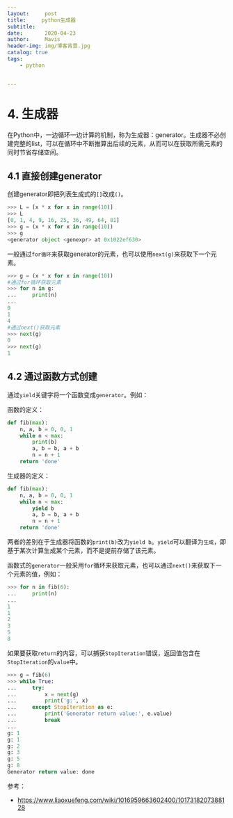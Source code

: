 ```yaml
---
layout:     post
title:     python生成器
subtitle:  
date:       2020-04-23
author:     Mavis
header-img: img/博客背景.jpg
catalog: true
tags:
    - python


---
```


# 4. 生成器

在Python中，一边循环一边计算的机制，称为生成器：generator。生成器不必创建完整的list，可以在循环中不断推算出后续的元素，从而可以在获取所需元素的同时节省存储空间。

## 4.1 直接创建generator

创建generator即把列表生成式的`[]`改成`()`。

```python
>>> L = [x * x for x in range(10)]
>>> L
[0, 1, 4, 9, 16, 25, 36, 49, 64, 81]
>>> g = (x * x for x in range(10))
>>> g
<generator object <genexpr> at 0x1022ef630>
```

一般通过`for循环`来获取generator的元素，也可以使用`next(g)`来获取下一个元素。

```python
>>> g = (x * x for x in range(10))
#通过for循环获取元素
>>> for n in g:
...     print(n)
... 
0
1
4
#通过next()获取元素
>>> next(g)
0
>>> next(g)
1
```

## 4.2 通过函数方式创建

通过`yield`关键字将一个函数变成`generator`。例如：

函数的定义：

```python
def fib(max):
    n, a, b = 0, 0, 1
    while n < max:
        print(b)
        a, b = b, a + b
        n = n + 1
    return 'done'
```

生成器的定义：

```python
def fib(max):
    n, a, b = 0, 0, 1
    while n < max:
        yield b
        a, b = b, a + b
        n = n + 1
    return 'done'
```

两者的差别在于生成器将函数的`print(b)`改为`yield b`。`yield`可以翻译为`生成`，即基于某次计算生成某个元素，而不是提前存储了该元素。

函数式的`generator`一般采用`for`循环来获取元素，也可以通过`next()`来获取下一个元素的值，例如：

```python
>>> for n in fib(6):
...     print(n)
...
1
1
2
3
5
8
```

如果要获取`return`的内容，可以捕获`StopIteration`错误，返回值包含在`StopIteration`的`value`中。

```python
>>> g = fib(6)
>>> while True:
...     try:
...         x = next(g)
...         print('g:', x)
...     except StopIteration as e:
...         print('Generator return value:', e.value)
...         break
...
g: 1
g: 1
g: 2
g: 3
g: 5
g: 8
Generator return value: done
```


参考：

- https://www.liaoxuefeng.com/wiki/1016959663602400/1017318207388128
